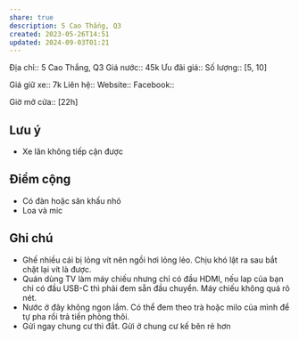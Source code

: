 ```yaml
---
share: true
description: 5 Cao Thắng, Q3
created: 2023-05-26T14:51
updated: 2024-09-03T01:21
---
```

Địa chỉ:: 5 Cao Thắng, Q3
Giá nước:: 45k
Ưu đãi giá:: 
Số lượng:: [5, 10]

Giá giữ xe:: 7k
Liên hệ::
Website::
Facebook::

Giờ mở cửa:: [22h]

## Lưu ý
- Xe lăn không tiếp cận được

## Điểm cộng
- Có đàn hoặc sân khấu nhỏ
- Loa và mic

## Ghi chú
- Ghế nhiều cái bị lỏng vít nên ngồi hơi lỏng lẻo. Chịu khó lật ra sau bắt chặt lại vít là được. 
- Quán dùng TV làm máy chiếu nhưng chỉ có đầu HDMI, nếu lap của bạn chỉ có đầu USB-C thì phải đem sẵn đầu chuyển. Máy chiếu không quá rõ nét.
- Nước ở đây không ngon lắm. Có thể đem theo trà hoặc milo của mình để tự pha rồi trả tiền phòng thôi.
- Gửi ngay chung cư thì đắt. Gửi ở chung cư kế bên rẻ hơn